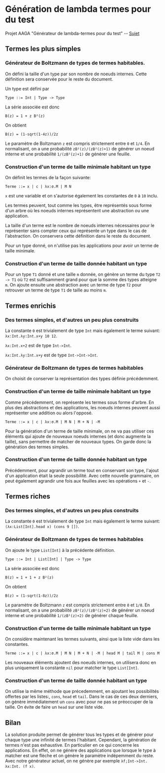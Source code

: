 # Génération de lambda termes pour du test
Projet AAGA "Générateur de lambda-termes pour du test" -- [Sujet](http://www-apr.lip6.fr/~genitrini/doc_ens/td5_M2_AAGA.pdf)

## Termes les plus simples

### Générateur de Boltzmann de types de termes habitables.

On défini la taille d'un type par son nombre de noeuds internes. Cette définition sera conservée pour le reste du document.

Un type est défini par

    Type ::= Int | Type -> Type
  
La série associée est donc

    B(z) = 1 + z B²(z)
    
On obtient

    B(z) = (1-sqrt(1-4z))/2z
    
Le paramètre de Boltzmann `z` est compris strictement entre `0` et `1/4`. En normalisant, on a une probabilité `zB²(z)/(zB²(z)+1)` de générer un noeud interne et une probabilité `1/(zB²(z)+1)` de générer une feuille.
    
### Construction d'un terme de taille minimale habitant un type

On définit les termes de la façon suivante:
    
    Terme ::= x | c | λx:σ.M | M N
    
`x` est une variable et on s'autorise également les constantes de `0` à `10` inclu.

Les termes peuvent, tout comme les types, être représentés sous forme d'un arbre où les noeuds internes représentent une abstraction ou une application.

La taille d'un terme est le nombre de noeuds internes nécessaires pour le représenter sans compter ceux qui représente un type dans le cas de l'abstraction. On conservera cette définition dans le reste du document.

Pour un type donné, on n'utilise pas les applications pour avoir un terme de taille minimale.

### Construction d'un terme de taille donnée habitant un type

Pour un type `T1` donné et une taille `m` donnée, on génère un terme du type `T2 -> T1` où `T2` est suffisamment grand pour que la somme des types atteigne `m`. On ajoute ensuite une abstraction avec un terme de type `T2` pour retrouver un terme de type `T1` de taille au moins `m`.
    
## Termes enrichis

### Des termes simples, et d'autres un peu plus construits

La constante `0` est trivialement de type `Int` mais également le terme suivant: `λx:Int.λy:Int.x+y 10 12`.

`λx:Int.x+2` est de type `Int->Int`.

`λx:Int.λy:Int.x+y` est de type `Int->Int->Int`.

### Générateur de Boltzmann de types de termes habitables

On choisit de conserver la représentation des types définie précédemment.

<!-- Expliquer pourquoi on peut se passer de flèche+ et flèche- -->

### Construction d'un terme de taille minimale habitant un type

Comme précédemment, on représente les termes sous forme d'arbre. En plus des abstractions et des applications, les noeuds internes peuvent aussi représenter une addition ou alors l'opposé.
   
    Terme ::= x | c | λx:σ.M | M N | M + N | -M

Pour la génération d'un terme de taille minimale, on ne va pas utiliser ces éléments qui ajoute de nouveaux noeuds internes (et donc augmente la taille), sans permettre de matcher de nouveaux types. On garde donc la génération des termes simples.

### Construction d'un terme de taille donnée habitant un type

Précédemment, pour agrandir un terme tout en conservant son type, l'ajout d'un application était la seule possibilité. Avec cette nouvelle grammaire, on peut également agrandir une fois aux feuilles avec les opérations `+` et `-`.

## Termes riches

### Des termes simples, et d'autres un peu plus construits

La constante `0` est trivialement de type `Int` mais également le terme suivant: `(λx:List[Int].head x) (cons 9 [])`.

### Générateur de Boltzmann de types de termes habitables

On ajoute le type `List[Int]` à la précédente définition.

    Type ::= Int | List[Int] | Type -> Type
  
La série associée est donc

    B(z) = 1 + 1 + z B²(z)
    
On obtient

    B(z) = (1-sqrt(1-8z))/2z
    
Le paramètre de Boltzmann `z` est compris strictement entre `0` et `1/8`. En normalisant, on a une probabilité `zB²(z)/(zB²(z)+2)` de générer un noeud interne et une probabilité `1/(zB²(z)+2)` de générer chaque feuille.

### Construction d'un terme de taille minimale habitant un type

On considère maintenant les termes suivants, ainsi que la liste vide dans les constantes.
   
    Terme ::= x | c | λx:σ.M | M N | M + N | -M | head M | tail M | cons M
    
Les nouveaux éléments ajoutent des noeuds internes, on utilisera donc en plus uniquement la constante `nil` pour matcher le type `List[Int]`.

### Construction d'un terme de taille donnée habitant un type

On utilise la même méthode que précedemment, en ajoutant les possibilités offertes par les listes:, `cons`, `head` et `tail`. Dans le cas de ces deux derniers, on génère immédiatement un `cons` avec pour ne pas se préoccuper de la taille. On évite de faire un `head` sur une liste vide.

## Bilan

La solution produite permet de générer tous les types et de générer pour chaque type une infinité de termes l'habitant. Cependant, la génération de termes n'est pas exhaustive. En particulier en ce qui concerne les applications. En effet, on ne génère des applications que lorsque le type à matcher est une flèche et on génère le paramètre indépemment du reste. Avec notre générateur actuel, on ne génère par exemple `λf;Int->Int. λx:Int. (f x)`.